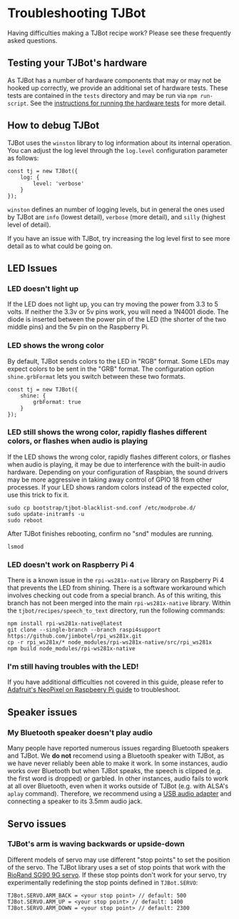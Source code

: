 # Troubleshooting TJBot
Having difficulties making a TJBot recipe work? Please see these frequently asked questions.

## Testing your TJBot's hardware
As TJBot has a number of hardware components that may or may not be hooked up correctly, we provide an additional set of hardware tests. These tests are contained in the `tests` directory and may be run via `npm run-script`. See the [instructions for running the hardware tests](tests/README.md) for more detail.

## How to debug TJBot
TJBot uses the `winston` library to log information about its internal operation. You can adjust the log level through the `log.level` configuration parameter as follows:

    const tj = new TJBot({
        log: {
            level: 'verbose'
        }
    });

`winston` defines an number of logging levels, but in general the ones used by TJBot are `info` (lowest detail), `verbose` (more detail), and `silly` (highest level of detail).

If you have an issue with TJBot, try increasing the log level first to see more detail as to what could be going on.

## LED Issues

### LED doesn't light up
If the LED does not light up, you can try moving the power from 3.3 to 5 volts. If neither the 3.3v or 5v pins work, you will need a 1N4001 diode. The diode is inserted between the power pin of the LED (the shorter of the two middle pins) and the 5v pin on the Raspberry Pi.

### LED shows the wrong color
By default, TJBot sends colors to the LED in "RGB" format. Some LEDs may expect colors to be sent in the "GRB" format. The configuration option `shine.grbFormat` lets you switch between these two formats.

    const tj = new TJBot({
        shine: {
            grbFormat: true
        }
    });

### LED still shows the wrong color, rapidly flashes different colors, or flashes when audio is playing
If the LED shows the wrong color, rapidly flashes different colors, or flashes when audio is playing, it may be due to interference with the built-in audio hardware. Depending on your configuration of Raspbian, the sound drivers may be more aggressive in taking away control of GPIO 18 from other processes. If your LED shows random colors instead of the expected color, use this trick to fix it.

    sudo cp bootstrap/tjbot-blacklist-snd.conf /etc/modprobe.d/
    sudo update-initramfs -u
    sudo reboot

After TJBot finishes rebooting, confirm no "snd" modules are running.

    lsmod

### LED doesn't work on Raspberry Pi 4
There is a known issue in the `rpi-ws281x-native` library on Raspberry Pi 4 that prevents the LED from shining. There is a software workaround which involves checking out code from a special branch. As of this writing, this branch has not been merged into the main `rpi-ws281x-native` library. Within the `tjbot/recipes/speech_to_text` directory, run the following commands:

    npm install rpi-ws281x-native@latest
    git clone --single-branch --branch raspi4support https://github.com/jimbotel/rpi_ws281x.git
    cp -r rpi_ws281x/* node_modules/rpi-ws281x-native/src/rpi_ws281x
    npm build node_modules/rpi-ws281x-native

### I'm still having troubles with the LED!
If you have additional difficulties not covered in this guide, please refer to [Adafruit's NeoPixel on Raspbeery Pi guide](https://learn.adafruit.com/neopixels-on-raspberry-pi/overview) to troubleshoot.

## Speaker issues

### My Bluetooth speaker doesn't play audio
Many people have reported numerous issues regarding Bluetooth speakers and TJBot. We **do not** recomend using a Bluetooth speaker with TJBot, as we have never reliably been able to make it work. In some instances, audio works over Bluetooth but when TJBot speaks, the speech is clipped (e.g. the first word is dropped) or garbled. In other instances, audio fails to work at all over Bluetooth, even when it works outside of TJBot (e.g. with ALSA's `aplay` command). Therefore, we recommend using a [USB audio adapter](https://www.adafruit.com/product/1475) and connecting a speaker to its 3.5mm audio jack.

## Servo issues

### TJBot's arm is waving backwards or upside-down
Different models of servo may use different "stop points" to set the position of the servo. The TJBot library uses a set of stop points that work with the [RioRand SG90 9G servo](https://www.amazon.com/RioRand-micro-Helicopter-Airplane-Controls/dp/B00JJZXRR0). If these stop points don't work for your servo, try experimentally redefining the stop points defined in `TJBot.SERVO`:

    TJBot.SERVO.ARM_BACK = <your stop point> // default: 500
    TJBot.SERVO.ARM_UP = <your stop point> // default: 1400
    TJBot.SERVO.ARM_DOWN = <your stop point> // default: 2300
